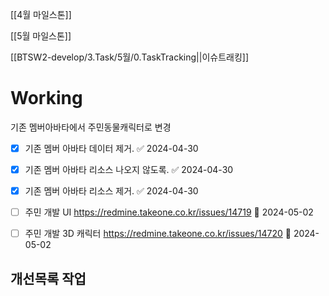 
[[4월 마일스톤]]

[[5월 마일스톤]]

[[BTSW2-develop/3.Task/5월/0.TaskTracking||이슈트래킹]]

# Working
기존 멤버아바타에서 주민동물캐릭터로 변경 


- [x] 기존 멤버 아바타 데이터 제거. ✅ 2024-04-30
- [x] 기존 멤버 아바타 리소스 나오지 않도록. ✅ 2024-04-30
- [x] 기존 멤버 아바타 리소스 제거. ✅ 2024-04-30
- [ ] 주민 개발 UI  https://redmine.takeone.co.kr/issues/14719 🛫 2024-05-02
- [ ] 주민 개발 3D 캐릭터  https://redmine.takeone.co.kr/issues/14720  🛫 2024-05-02 


## 개선목록 작업
